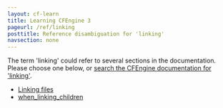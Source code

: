 ```yaml
---
layout: cf-learn
title: Learning CFEngine 3
pageurl: /ref/linking
posttitle: Reference disambiguation for 'linking'
navsection: none
---
```


The term 'linking' could refer to several sections in the documentation. Please choose one below, or
[search the CFEngine documentation for 'linking'](http://cfengine.com/docs/latest/search.html?q=linking).

- [Linking files](http://cfengine.com/docs/latest/examples-example-snippets-basic-file-directory.html#linking-files)
- [when_linking_children](http://cfengine.com/docs/latest/reference-promise-types-files.html#when_linking_children)
